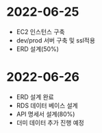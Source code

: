 # 2022-06-25
- EC2 인스턴스 구축
- dev/prod 서버 구축 및 ssl적용
- ERD 설계(50%)

# 2022-06-26
- ERD 설계 완료
- RDS 데이터 베이스 설계
- API 명세서 설계(80%)
- 더미 데이터 추가 진행 예정
